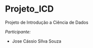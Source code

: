# Projeto_ICD
Projeto de Introdução a Ciência de Dados


*Participante:*

- Jose Cássio SIlva Souza

